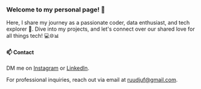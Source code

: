 ### Welcome to my personal page! 👋 
Here, I share my journey as a passionate coder, data enthusiast, and tech explorer 🚀. Dive into my projects, and let's connect over our shared love for all things tech! 💻🌐📊

#### 📫 Contact
DM me on [Instagram](https://www.instagram.com/rudy_j3/) or [LinkedIn](https://www.linkedin.com/in/r-j3/). 

For professional inquiries, reach out via email at [ruudjuf@gmail.com](mailto:ruudjuf@gmail.com). 
